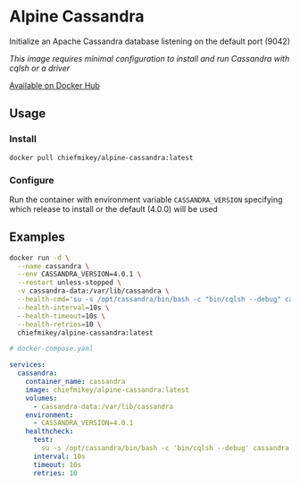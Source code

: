 # **Alpine Cassandra**

Initialize an Apache Cassandra database listening on the default port (9042)

_This image requires minimal configuration to install and run Cassandra with
cqlsh or a driver_

[Available on Docker Hub](https://hub.docker.com/r/chiefmikey/alpine-cassandra)

## Usage

### Install

```shell
docker pull chiefmikey/alpine-cassandra:latest
```

### Configure

Run the container with environment variable `CASSANDRA_VERSION` specifying which
release to install or the default (4.0.0) will be used

## Examples

```sh
docker run -d \
  --name cassandra \
  --env CASSANDRA_VERSION=4.0.1 \
  --restart unless-stopped \
  -v cassandra-data:/var/lib/cassandra \
  --health-cmd='su -s /opt/cassandra/bin/bash -c "bin/cqlsh --debug" cassandra' \
  --health-interval=10s \
  --health-timeout=10s \
  --health-retries=10 \
  chiefmikey/alpine-cassandra:latest
```

```yaml
# docker-compose.yaml

services:
  cassandra:
    container_name: cassandra
    image: chiefmikey/alpine-cassandra:latest
    volumes:
      - cassandra-data:/var/lib/cassandra
    environment:
      - CASSANDRA_VERSION=4.0.1
    healthcheck:
      test:
        su -s /opt/cassandra/bin/bash -c 'bin/cqlsh --debug' cassandra
      interval: 10s
      timeout: 10s
      retries: 10
```
